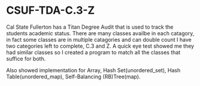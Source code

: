 # CSUF-TDA-C.3-Z



Cal State Fullerton has a Titan Degree Audit that is used to track the students academic status. 
There are many classes availbe in each catagory, in fact some classes are in multiple catagories and can double count
I have two categories left to complete, C.3 and Z.
A quick eye test showed me they had similar classes so I created a program to match all the classes that suffice for both.


Also showed implementation for Array, Hash Set(unordered_set), Hash Table(unordered_map), Self-Balancing (RB)Tree(map).
